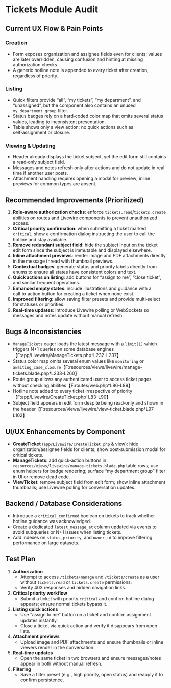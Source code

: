# Tickets Module Audit

## Current UX Flow & Pain Points

### Creation
- Form exposes organization and assignee fields even for clients; values are later overridden, causing confusion and hinting at missing authorization checks.
- A generic hotline note is appended to every ticket after creation, regardless of priority.

### Listing
- Quick filters provide “all”, “my tickets”, “my department”, and “unassigned”, but the component also contains an unused `my_department_group` filter.
- Status badges rely on a hard‑coded color map that omits several status values, leading to inconsistent presentation.
- Table shows only a view action; no quick actions such as self‑assignment or closure.

### Viewing & Updating
- Header already displays the ticket subject, yet the edit form still contains a read‑only subject field.
- Messages and notes refresh only after actions and do not update in real time if another user posts.
- Attachment handling requires opening a modal for preview; inline previews for common types are absent.

## Recommended Improvements (Prioritized)
1. **Role‑aware authorization checks**: enforce `tickets.read`/`tickets.create` abilities on routes and Livewire components to prevent unauthorized access.
2. **Critical priority confirmation**: when submitting a ticket marked `critical`, show a confirmation dialog instructing the user to call the hotline and stay available.
3. **Remove redundant subject field**: hide the subject input on the ticket edit form since the subject is immutable and displayed elsewhere.
4. **Inline attachment previews**: render image and PDF attachments directly in the message thread with thumbnail previews.
5. **Contextual badges**: generate status and priority labels directly from enums to ensure all states have consistent colors and text.
6. **Quick actions on listing**: add buttons for “assign to me”, “close ticket”, and similar frequent operations.
7. **Enhanced empty states**: include illustrations and guidance with a call‑to‑action button for creating a ticket when none exist.
8. **Improved filtering**: allow saving filter presets and provide multi‑select for statuses or priorities.
9. **Real‑time updates**: introduce Livewire polling or WebSockets so messages and notes update without manual refresh.

## Bugs & Inconsistencies
- `ManageTickets` eager loads the latest message with a `limit(1)` which triggers N+1 queries on some database engines【F:app/Livewire/ManageTickets.php†L232-L237】
- Status color map omits several enum values like `monitoring` or `awaiting_case_closure`【F:resources/views/livewire/manage-tickets.blade.php†L233-L260】
- Route group allows any authenticated user to access ticket pages without checking abilities【F:routes/web.php†L86-L89】
- Hotline note added to every ticket irrespective of priority【F:app/Livewire/CreateTicket.php†L83-L90】
- Subject field appears in edit form despite being read‑only and shown in the header【F:resources/views/livewire/view-ticket.blade.php†L97-L102】

## UI/UX Enhancements by Component
- **CreateTicket** (`app/Livewire/CreateTicket.php` & view): hide organization/assignee fields for clients; show post‑submission modal for critical tickets.
- **ManageTickets**: add quick‑action buttons in `resources/views/livewire/manage-tickets.blade.php` table rows; use enum helpers for badge rendering; surface “my department group” filter in UI or remove dead code.
- **ViewTicket**: remove subject field from edit form; show inline attachment thumbnails; use Livewire polling for conversation updates.

## Backend / Database Considerations
- Introduce a `critical_confirmed` boolean on tickets to track whether hotline guidance was acknowledged.
- Create a dedicated `latest_message_at` column updated via events to avoid subqueries or N+1 issues when listing tickets.
- Add indexes on `status`, `priority`, and `owner_id` to improve filtering performance on large datasets.

## Test Plan
1. **Authorization**
   - Attempt to access `/tickets/manage` and `/tickets/create` as a user without `tickets.read` or `tickets.create` permissions.
   - Verify 403 responses and hidden navigation links.
2. **Critical priority workflow**
   - Submit a ticket with priority `critical` and confirm hotline dialog appears; ensure normal tickets bypass it.
3. **Listing quick actions**
   - Use “assign to me” button on a ticket and confirm assignment updates instantly.
   - Close a ticket via quick action and verify it disappears from open lists.
4. **Attachment previews**
   - Upload image and PDF attachments and ensure thumbnails or inline viewers render in the conversation.
5. **Real‑time updates**
   - Open the same ticket in two browsers and ensure messages/notes appear in both without manual refresh.
6. **Filtering**
   - Save a filter preset (e.g., high priority, open status) and reapply it to confirm persistence.

